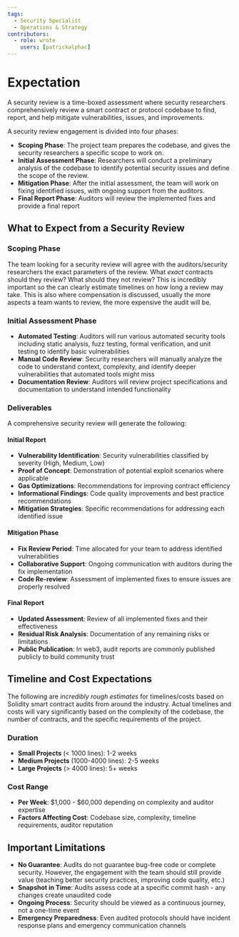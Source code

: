 ```yaml
---
tags:
  - Security Specialist
  - Operations & Strategy
contributors:
  - role: wrote
    users: [patrickalphac]
---
```


# Expectation

A security review is a time-boxed assessment where security researchers comprehensively review a smart contract or protocol codebase to find, report, and help mitigate vulnerabilities, issues, and improvements.

A security review engagement is divided into four phases:
- **Scoping Phase**: The project team prepares the codebase, and gives the security researchers a specific scope to work on.
- **Initial Assessment Phase**: Researchers will conduct a preliminary analysis of the codebase to identify potential security issues and define the scope of the review.
- **Mitigation Phase**: After the initial assessment, the team will work on fixing identified issues, with ongoing support from the auditors.
- **Final Report Phase**: Auditors will review the implemented fixes and provide a final report

## What to Expect from a Security Review

### Scoping Phase
The team looking for a security review will agree with the auditors/security researchers the exact parameters of the review. What *exact* contracts should they review? What should they not review? This is incredibly important so the can clearly estimate timelines on how long a review may take. This is also where compensation is discussed, usually the more aspects a team wants to review, the more expensive the audit will be.

### Initial Assessment Phase
- **Automated Testing**: Auditors will run various automated security tools including static analysis, fuzz testing, formal verification, and unit testing to identify basic vulnerabilities
- **Manual Code Review**: Security researchers will manually analyze the code to understand context, complexity, and identify deeper vulnerabilities that automated tools might miss
- **Documentation Review**: Auditors will review project specifications and documentation to understand intended functionality

### Deliverables

A comprehensive security review will generate the following:

#### Initial Report
- **Vulnerability Identification**: Security vulnerabilities classified by severity (High, Medium, Low)
- **Proof of Concept**: Demonstration of potential exploit scenarios where applicable
- **Gas Optimizations**: Recommendations for improving contract efficiency
- **Informational Findings**: Code quality improvements and best practice recommendations
- **Mitigation Strategies**: Specific recommendations for addressing each identified issue

#### Mitigation Phase
- **Fix Review Period**: Time allocated for your team to address identified vulnerabilities
- **Collaborative Support**: Ongoing communication with auditors during the fix implementation
- **Code Re-review**: Assessment of implemented fixes to ensure issues are properly resolved

#### Final Report
- **Updated Assessment**: Review of all implemented fixes and their effectiveness
- **Residual Risk Analysis**: Documentation of any remaining risks or limitations
- **Public Publication**: In web3, audit reports are commonly published publicly to build community trust

## Timeline and Cost Expectations

The following are *incredibly rough estimates* for timelines/costs based on Solidity smart contract audits from around the industry. Actual timelines and costs will vary significantly based on the complexity of the codebase, the number of contracts, and the specific requirements of the project.

### Duration
- **Small Projects** (< 1000 lines): 1-2 weeks
- **Medium Projects** (1000-4000 lines): 2-5 weeks  
- **Large Projects** (> 4000 lines): 5+ weeks

### Cost Range
- **Per Week**: $1,000 - $60,000 depending on complexity and auditor expertise
- **Factors Affecting Cost**: Codebase size, complexity, timeline requirements, auditor reputation

## Important Limitations

- **No Guarantee**: Audits do not guarantee bug-free code or complete security. However, the engagement with the team should still provide value (teaching better security practices, improving code quality, etc.)
- **Snapshot in Time**: Audits assess code at a specific commit hash - any changes create unaudited code
- **Ongoing Process**: Security should be viewed as a continuous journey, not a one-time event
- **Emergency Preparedness**: Even audited protocols should have incident response plans and emergency communication channels